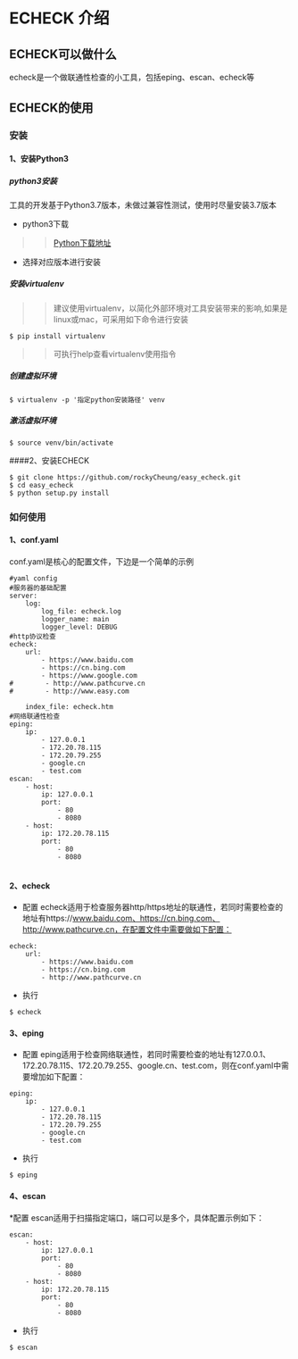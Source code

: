 # ECHECK 介绍

## ECHECK可以做什么

echeck是一个做联通性检查的小工具，包括eping、escan、echeck等

## ECHECK的使用

### 安装

#### 1、安装Python3

##### python3安装
工具的开发基于Python3.7版本，未做过兼容性测试，使用时尽量安装3.7版本
* python3下载

>> [Python下载地址](https://www.python.org)

* 选择对应版本进行安装

##### 安装virtualenv

>> 建议使用virtualenv，以简化外部环境对工具安装带来的影响,如果是linux或mac，可采用如下命令进行安装
```
$ pip install virtualenv
```
>> 可执行help查看virtualenv使用指令
##### 创建虚拟环境
```
$ virtualenv -p '指定python安装路径' venv
```
##### 激活虚拟环境
```
$ source venv/bin/activate
```

####2、安装ECHECK
```
$ git clone https://github.com/rockyCheung/easy_echeck.git
$ cd easy_echeck
$ python setup.py install

```
### 如何使用
#### 1、conf.yaml
conf.yaml是核心的配置文件，下边是一个简单的示例
```
#yaml config
#服务器的基础配置
server:
    log:
        log_file: echeck.log
        logger_name: main
        logger_level: DEBUG
#http协议检查
echeck:
    url:
        - https://www.baidu.com
        - https://cn.bing.com
        - https://www.google.com
#        - http://www.pathcurve.cn
#        - http://www.easy.com

    index_file: echeck.htm
#网络联通性检查
eping:
    ip:
        - 127.0.0.1
        - 172.20.78.115
        - 172.20.79.255
        - google.cn
        - test.com
escan:
    - host:
        ip: 127.0.0.1
        port:
            - 80
            - 8080
    - host:
        ip: 172.20.78.115
        port:
            - 80
            - 8080
            
```
#### 2、echeck
* 配置
echeck适用于检查服务器http/https地址的联通性，若同时需要检查的地址有https://www.baidu.com、https://cn.bing.com、http://www.pathcurve.cn，在配置文件中需要做如下配置：
```
echeck:
    url:
        - https://www.baidu.com
        - https://cn.bing.com
        - http://www.pathcurve.cn
```
* 执行
```
$ echeck
```
#### 3、eping
* 配置
eping适用于检查网络联通性，若同时需要检查的地址有127.0.0.1、172.20.78.115、172.20.79.255、google.cn、test.com，则在conf.yaml中需要增加如下配置：
```
eping:
    ip:
        - 127.0.0.1
        - 172.20.78.115
        - 172.20.79.255
        - google.cn
        - test.com
```
* 执行
```
$ eping
```
#### 4、escan
*配置
escan适用于扫描指定端口，端口可以是多个，具体配置示例如下：
```
escan:
    - host:
        ip: 127.0.0.1
        port:
            - 80
            - 8080
    - host:
        ip: 172.20.78.115
        port:
            - 80
            - 8080
```
* 执行
```
$ escan
```
